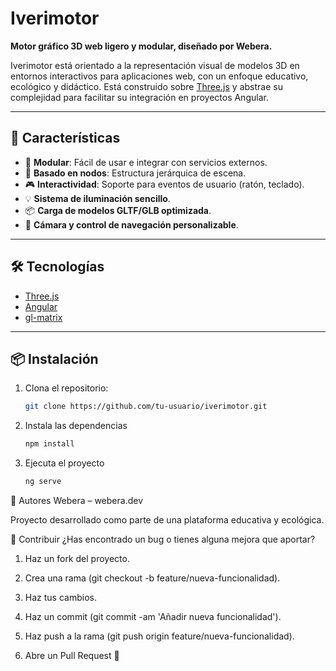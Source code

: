# Iverimotor

**Motor gráfico 3D web ligero y modular, diseñado por Webera.**

Iverimotor está orientado a la representación visual de modelos 3D en entornos interactivos para aplicaciones web, con un enfoque educativo, ecológico y didáctico. Está construido sobre [Three.js](https://threejs.org/) y abstrae su complejidad para facilitar su integración en proyectos Angular.

---

## 🚀 Características

- 🔧 **Modular**: Fácil de usar e integrar con servicios externos.
- 🧱 **Basado en nodos**: Estructura jerárquica de escena.
- 🎮 **Interactividad**: Soporte para eventos de usuario (ratón, teclado).
- 💡 **Sistema de iluminación sencillo**.
- 📦 **Carga de modelos GLTF/GLB optimizada**.
- 🎯 **Cámara y control de navegación personalizable**.

---

## 🛠️ Tecnologías

- [Three.js](https://threejs.org/)
- [Angular](https://angular.io/)
- [gl-matrix](http://glmatrix.net/)

---

## 📦 Instalación

1. Clona el repositorio:

   ```bash
   git clone https://github.com/tu-usuario/iverimotor.git
2. Instala las dependencias
    ```bash
   npm install
3. Ejecuta el proyecto
    ```bash
    ng serve

👥 Autores
Webera – webera.dev

Proyecto desarrollado como parte de una plataforma educativa y ecológica.

🐞 Contribuir
¿Has encontrado un bug o tienes alguna mejora que aportar?

 1. Haz un fork del proyecto.

 2. Crea una rama (git checkout -b feature/nueva-funcionalidad).

 3. Haz tus cambios.

 4. Haz un commit (git commit -am 'Añadir nueva funcionalidad').

 5. Haz push a la rama (git push origin feature/nueva-funcionalidad).

 6. Abre un Pull Request 🚀
